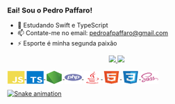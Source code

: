 ### Eai! Sou o Pedro Paffaro!

- 🌱 Estudando Swift e TypeScript
- 📫 Contate-me no email: pedroafpaffaro@gmail.com 
- ⚡ Esporte é minha segunda paixão

<div align="center">
  <a href="https://github.com/pedropaffaro">
  <img height="180em" src="https://github-readme-stats.vercel.app/api?username=pedropaffaro&show_icons=true&theme=dark&include_all_commits=true&count_private=true"/>
  <img height="180em" src="https://github-readme-stats.vercel.app/api/top-langs/?username=pedropaffaro&layout=compact&langs_count=7&theme=dark"/>
</div>

<div style="display: inline_block"><br>
  <img align="center" alt="Pedro-Js" height="30" width="40" src="https://raw.githubusercontent.com/devicons/devicon/master/icons/javascript/javascript-plain.svg">
  <img align="center" alt="Pedro-Ts" height="30" width="40" src="https://raw.githubusercontent.com/devicons/devicon/master/icons/typescript/typescript-plain.svg">
  <img align="center" alt="Pedro-NodeJs" height="30" width="40" src="https://raw.githubusercontent.com/devicons/devicon/master/icons/nodejs/nodejs-original.svg">
  <img align="center" alt="Pedro-PHP" height="30" width="40" src="https://raw.githubusercontent.com/devicons/devicon/master/icons/php/php-plain.svg">
  <img align="center" alt="Pedro-Java" height="30" width="40" src="https://raw.githubusercontent.com/devicons/devicon/master/icons/java/java-plain.svg">
  <img align="center" alt="Pedro-HTML" height="30" width="40" src="https://raw.githubusercontent.com/devicons/devicon/master/icons/html5/html5-original.svg">
  <img align="center" alt="Pedro-CSS" height="30" width="40" src="https://raw.githubusercontent.com/devicons/devicon/master/icons/css3/css3-original.svg">
  <img align="center" alt="Pedro-SASS" height="30" width="40" src="https://raw.githubusercontent.com/devicons/devicon/master/icons/sass/sass-original.svg">
</div>

  ![Snake animation](https://github.com/pedropaffaro/pedropaffaro/blob/output/github-contribution-grid-snake.svg)

